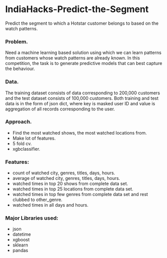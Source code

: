 # IndiaHacks-Predict-the-Segment
Predict the segment to which a Hotstar customer belongs to based on the watch patterns.

### Problem.
Need a machine learning based solution using which we can learn patterns from customers whose watch patterns are already known. In this competition, the task is to generate predictive models that can best capture the behaviour. 

### Data.
The training dataset consists of data corresponding to 200,000 customers and the test dataset consists of 100,000 customers. Both training and test data is in the form of json dict, where key is masked user ID and value is aggregation of all records corresponding to the user.

### Approach.
* Find the most watched shows, the most watched locations from.
* Make lot of features.
* 5 fold cv.
* xgbclassifier.

### Features:
* count of watched city, genres, titles, days, hours.
* average of watched city, genres, titles, days, hours.
* watched times in top 20 shows from complete data set.
* watched times in top 25 locations from complete data set.
* watched times in top few genres from complete data set and rest clubbed to other_genre.
* watched times in all days and hours.

### Major Libraries used:
* json
* datetime
* xgboost
* sklearn
* pandas

